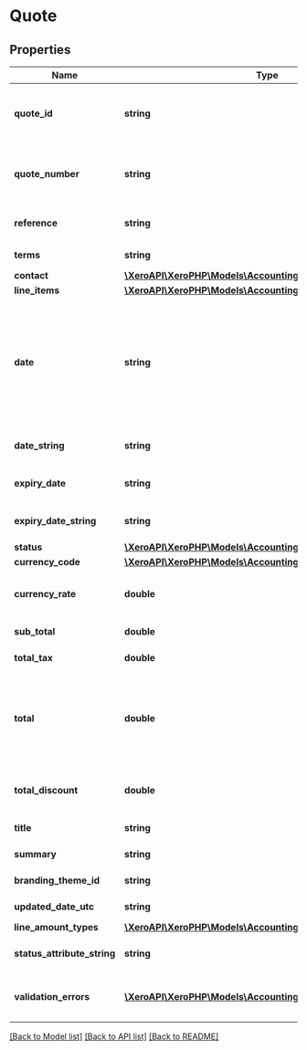 # Quote

## Properties
Name | Type | Description | Notes
------------ | ------------- | ------------- | -------------
**quote_id** | **string** | QuoteID GUID is automatically generated and is returned after create or GET. | [optional] 
**quote_number** | **string** | Unique alpha numeric code identifying a quote (Max Length &#x3D; 255) | [optional] 
**reference** | **string** | Additional reference number | [optional] 
**terms** | **string** | Terms of the quote | [optional] 
**contact** | [**\XeroAPI\XeroPHP\Models\Accounting\Contact**](Contact.md) |  | [optional] 
**line_items** | [**\XeroAPI\XeroPHP\Models\Accounting\LineItem[]**](LineItem.md) | See LineItems | [optional] 
**date** | **string** | Date quote was issued – YYYY-MM-DD. If the Date element is not specified it will default to the current date based on the timezone setting of the organisation | [optional] 
**date_string** | **string** | Date the quote was issued (YYYY-MM-DD) | [optional] 
**expiry_date** | **string** | Date the quote expires – YYYY-MM-DD. | [optional] 
**expiry_date_string** | **string** | Date the quote expires – YYYY-MM-DD. | [optional] 
**status** | [**\XeroAPI\XeroPHP\Models\Accounting\QuoteStatusCodes**](QuoteStatusCodes.md) |  | [optional] 
**currency_code** | [**\XeroAPI\XeroPHP\Models\Accounting\CurrencyCode**](CurrencyCode.md) |  | [optional] 
**currency_rate** | **double** | The currency rate for a multicurrency quote | [optional] 
**sub_total** | **double** | Total of quote excluding taxes. | [optional] 
**total_tax** | **double** | Total tax on quote | [optional] 
**total** | **double** | Total of Quote tax inclusive (i.e. SubTotal + TotalTax). This will be ignored if it doesn’t equal the sum of the LineAmounts | [optional] 
**total_discount** | **double** | Total of discounts applied on the quote line items | [optional] 
**title** | **string** | Title text for the quote | [optional] 
**summary** | **string** | Summary text for the quote | [optional] 
**branding_theme_id** | **string** | See BrandingThemes | [optional] 
**updated_date_utc** | **string** | Last modified date UTC format | [optional] 
**line_amount_types** | [**\XeroAPI\XeroPHP\Models\Accounting\QuoteLineAmountTypes**](QuoteLineAmountTypes.md) |  | [optional] 
**status_attribute_string** | **string** | A string to indicate if a invoice status | [optional] 
**validation_errors** | [**\XeroAPI\XeroPHP\Models\Accounting\ValidationError[]**](ValidationError.md) | Displays array of validation error messages from the API | [optional] 

[[Back to Model list]](../README.md#documentation-for-models) [[Back to API list]](../README.md#documentation-for-api-endpoints) [[Back to README]](../README.md)


